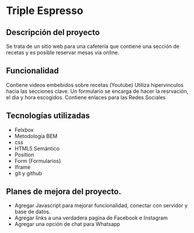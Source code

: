 # Triple Espresso

## Descripción del proyecto

Se trata de un sitio web para una cafetería que contiene una sección de recetas y es posible reservar mesas via online.

## Funcionalidad

Contiene videos embebidos sobre recetas (Youtube)
Utiliza hipervinculos hacia las secciones clave.
Un formulario se encarga de hacer la resrvación, el dia y hora escogidos.
Contiene enlaces para las Redes Sociales

## Tecnologías utilizadas

- Felxbox
- Metodología BEM
- css
- HTML5 Semántico
- Position
- Form (Formularios)
- Iframe
- git y github

## Planes de mejora del proyecto.

- Agregar Javascript para mejorar funcionalidad, conectar con servidor y base de datos.
- Agregar links a una verdadera pagina de Facebook e Instagram
- Agregar una opción de chat para Whatsapp
